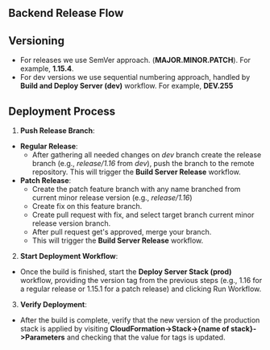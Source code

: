   ## Backend Release Flow
## Versioning
- For releases we use SemVer approach. (**MAJOR.MINOR.PATCH**). For example, **1.15.4**.
- For dev versions we use sequential numbering approach, handled by **Build and Deploy Server (dev)** workflow. For example, **DEV.255**
## Deployment Process
  1. **Push Release Branch**:
  - **Regular Release**:
    - After gathering all needed changes on _dev_ branch create the release branch (e.g., _release/1.16_ from _dev_), push the branch to the remote repository. This will trigger the **Build Server Release** workflow.
  - **Patch Release**:
    - Create the patch feature branch with any name branched from current minor release version (e.g., _release/1.16_)
    - Create fix on this feature branch.
    - Create pull request with fix, and select target branch current minor release version branch. 
    - After pull request get's approved, merge your branch.
    - This will trigger the **Build Server Release** workflow.
  2. **Start Deployment Workflow**: 
  - Once the build is finished, start the **Deploy Server Stack (prod)** workflow, providing the version tag from the previous steps (e.g., 1.16 for a regular release or 1.15.1 for a patch release) and clicking Run Workflow.
  3. **Verify Deployment**: 
  - After the build is complete, verify that the new version of the production stack is applied by visiting **CloudFormation->Stack->{name of stack}->Parameters** and checking that the value for tags is updated.
